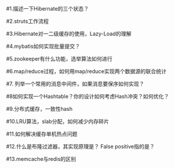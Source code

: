 #1.描述一下Hibernate的三个状态？

#2.struts工作流程

#3.Hibernate对一二级缓存的使用，Lazy-Load的理解

#4.mybatis如何实现批量提交？

#5.zookeeper有什么功能，选举算法如何进行

#6.map/reduce过程，如何用map/reduce实现两个数据源的联合统计

#7. 列举一个常用的消息中间件，如果消息要保序如何实现？

#8如何实现一个Hashtable？你的设计如何考虑Hash冲突？如何优化？

#9.分布式缓存，一致性hash

#10.LRU算法，slab分配，如何减少内存碎片

#11.如何解决缓存单机热点问题

#12.什么是布隆过滤器，其实现原理是？ False positive指的是？

#13.memcache与redis的区别